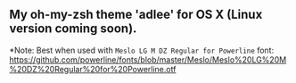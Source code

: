 ## My oh-my-zsh theme 'adlee' for OS X (Linux version coming soon).
*Note: Best when used with `Meslo LG M DZ Regular for Powerline` font: https://github.com/powerline/fonts/blob/master/Meslo/Meslo%20LG%20M%20DZ%20Regular%20for%20Powerline.otf
